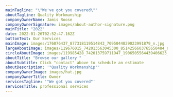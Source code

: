 ```yaml
---
mainTagline: "\"We've got you covered\""
aboutTagline: Quality Workmanship
companyOwnerName: Jamis Roose
companyOwnerSignature: images/about-author-signature.png
mainTitle: "2022"
date: 2022-01-26T02:52:47.162Z
buttonText: Our Services
mainImage: images/176076437_877318119514843_7095044829023991879_n.jpg
largeAboutImage: images/119676015_742013563045300_8514256603765650484_n.jpg
circleAboutImage: images/119985428_742013759711947_1906505564439406623_n.jpg
aboutTitle: "Browse our gallery "
aboutSubtitle: Click "contact" above to schedule an estimate
aboutDescription: '"Quality Workmanship"'
companyOwnerImage: images/hat.jpg
companyOwnerTitle: Owner
servicesTagline: '"We got you covered"'
servicesTitle: professional services
---
```

